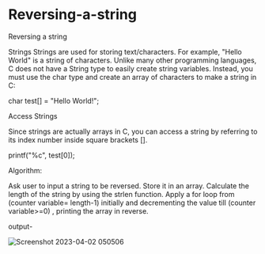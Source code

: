 # Reversing-a-string

Reversing a string

Strings
Strings are used for storing text/characters. For example, "Hello World" is a string of characters. Unlike many other programming languages, C does not have a String type to easily create string variables. Instead, you must use the char type and create an array of characters to make a string in C:

char test[] = "Hello World!";

Access Strings

Since strings are actually arrays in C, you can access a string by referring to its index number inside square brackets [].

printf("%c", test[0]);

Algorithm:

Ask user to input a string to be reversed.
Store it in an array.
Calculate the length of the string by using the strlen function.
Apply a for loop from (counter variable= length-1) initially and decrementing the value till (counter variable>=0) , printing the array in reverse.

output-

![Screenshot 2023-04-02 050506](https://user-images.githubusercontent.com/125973911/229322863-55965699-c9c2-4509-9d36-735611d4ef47.png)
